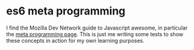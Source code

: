 # es6 meta programming

I find the Mozilla Dev Network guide to Javascript awesome, in particular the [meta programming page](https://developer.mozilla.org/en-US/docs/Web/JavaScript/Guide/Meta_programming). This is just me writing some tests to show these concepts in action for my own learning purposes.
